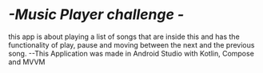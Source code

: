 # *-Music Player challenge -*
this app is about playing a list of songs that are inside this and has the functionality of play, pause and moving between the next and the previous song.
--This Application was made in Android Studio with Kotlin, Compose and MVVM

